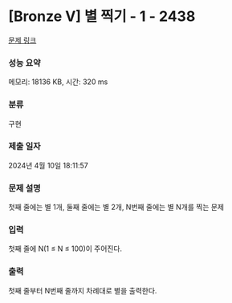 # [Bronze V] 별 찍기 - 1 - 2438 

[문제 링크](https://www.acmicpc.net/problem/2438) 

### 성능 요약

메모리: 18136 KB, 시간: 320 ms

### 분류

구현

### 제출 일자

2024년 4월 10일 18:11:57

### 문제 설명

<p>첫째 줄에는 별 1개, 둘째 줄에는 별 2개, N번째 줄에는 별 N개를 찍는 문제</p>

### 입력 

 <p>첫째 줄에 N(1 ≤ N ≤ 100)이 주어진다.</p>

### 출력 

 <p>첫째 줄부터 N번째 줄까지 차례대로 별을 출력한다.</p>

